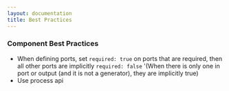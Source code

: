 ```yaml
---
layout: documentation
title: Best Practices
---
```


### Component Best Practices

* When defining ports, set `required: true` on ports that are required, then all other ports are implicitly `required: false` '(When there is only one in port or output (and it is not a generator), they are implicitly true)
* Use process api

